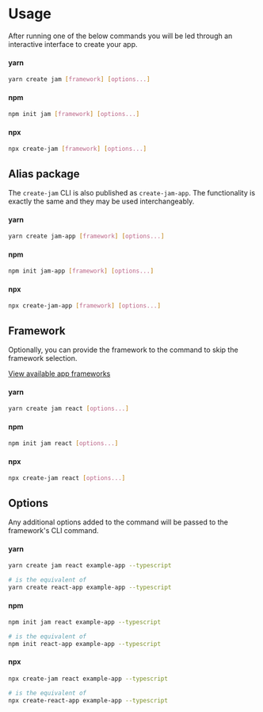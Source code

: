 # Usage

After running one of the below commands you will be led through an interactive interface to create your app.

<!-- tabs:start -->
#### **yarn**
```bash
yarn create jam [framework] [options...]
```

#### **npm**
```bash
npm init jam [framework] [options...]
```

#### **npx**
```bash
npx create-jam [framework] [options...]
```
<!-- tabs:end -->

## Alias package

The `create-jam` CLI is also published as `create-jam-app`. The functionality is exactly the same and they may be used interchangeably.

<!-- tabs:start -->
#### **yarn**
```bash
yarn create jam-app [framework] [options...]
```

#### **npm**
```bash
npm init jam-app [framework] [options...]
```

#### **npx**
```bash
npx create-jam-app [framework] [options...]
```
<!-- tabs:end -->

## Framework

Optionally, you can provide the framework to the command to skip the framework selection.

[View available app frameworks](/frameworks.md)

<!-- tabs:start -->
#### **yarn**
```bash
yarn create jam react [options...]
```

#### **npm**
```bash
npm init jam react [options...]
```

#### **npx**
```bash
npx create-jam react [options...]
```
<!-- tabs:end -->

## Options

Any additional options added to the command will be passed to the framework's CLI command.

<!-- tabs:start -->
#### **yarn**
```bash
yarn create jam react example-app --typescript

# is the equivalent of
yarn create react-app example-app --typescript
```

#### **npm**
```bash
npm init jam react example-app --typescript

# is the equivalent of
npm init react-app example-app --typescript
```

#### **npx**
```bash
npx create-jam react example-app --typescript

# is the equivalent of
npx create-react-app example-app --typescript
```
<!-- tabs:end -->
